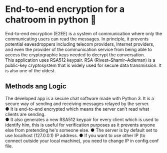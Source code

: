 # End-to-end encryption for a chatroom in python 📳
End-to-end encryption (E2EE) is a system of communication where only the
communicating users can read the messages. In principle, it prevents potential
eavesdroppers including telecom providers, Internet providers, and even the provider
of the communication service from being able to access the cryptographic keys
needed to decrypt the conversation.
<br>
This application uses RSA512 keypair. RSA (Rivest–Shamir–Adleman) is a
public-key cryptosystem that is widely used for secure data transmission. It is also one
of the oldest.

## Methods ang Logic
The developed app is a secure chat software made with Python 3. It is a secure
way of sending and receiving messages relayed by the server.
<br>
● It is end-to-end encrypted which means the server can't read what clients are
sending.
<br>
● It also generates a new RSA512 keypair for every client which is used to
identify him, this is useful for verification purposes as it prevents anyone else
from pretending he's someone else.
● The server is by default set to use localhost (127.0.0.1) IP address.
● If you want to use other IP (to connect outside your local machine), you need to
change IP in config.conf file.

